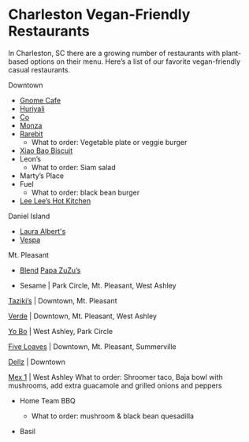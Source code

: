 # Charleston Vegan-Friendly Restaurants

In Charleston, SC there are a growing number of restaurants with plant-based options on their menu.  Here’s a list of our favorite vegan-friendly casual restaurants. 

Downtown
* [Gnome Cafe](http://www.gnomecafe.com/)
* [Huriyali](http://www.huriyali.com/)
* [Co](http://www.eatatco.com/)
* [Monza](http://www.monzapizza.com/)
* [Rarebit](http://therarebit.com/wp-content/uploads/2013/10/RAREBIT_MENU.pdf)
  * What to order: Vegetable plate or veggie burger
* [Xiao Bao Biscuit](http://xiaobaobiscuit.com/wp-content/uploads/2012/09/XBB-Menu-FEB-2016.pdf )
* Leon’s
  * What to order: Siam salad
* Marty’s Place
* Fuel
  * What to order: black bean burger
* [Lee Lee’s Hot Kitchen](http://www.leeleeshotkitchen.com/) 

Daniel Island
* [Laura Albert's](http://lauraalberts.com/)
* [Vespa](http://vespapizzeria.com/)

Mt. Pleasant
* [Blend](http://www.theblendco.com/)
[Papa ZuZu’s](http://www.papazuzus.com/)

* Sesame | Park Circle, Mt. Pleasant, West Ashley
[](http://www.sesameburgersandbeer.com/)

[Taziki’s](http://tazikiscafe.com/) | Downtown, Mt. Pleasant
 
[Verde](http://eatatverde.com/) | Downtown, Mt. Pleasant, West Ashley

[Yo Bo](http://www.yobocantinafresca.com/) | West Ashley, Park Circle

[Five Loaves](http://www.fiveloavescafe.com/) | Downtown, Mt. Pleasant, Summerville

[Dellz](https://www.facebook.com/Dellz-Uptown-301957166598025/) | Downtown

[Mex 1](http://mex1coastalcantina.com/) | West Ashley
What to order: Shroomer taco, Baja bowl with mushrooms, add extra guacamole and grilled onions and peppers


* Home Team BBQ
  * What to order: mushroom & black bean quesadilla 

* Basil









